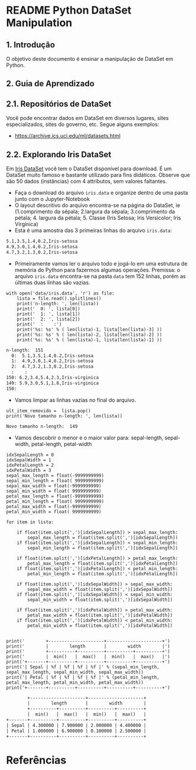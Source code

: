 # README Python DataSet Manipulation

## 1. Introdução ##
O objetivo deste documento é ensinar a manipulação de DataSet em Python.


## 2. Guia de Aprendizado

## 2.1. Repositórios de DataSet
Você pode encontrar dados em DataSet em diversos lugares, sites especializados, sites do governo, etc. Segue alguns exemplos:

* https://archive.ics.uci.edu/ml/datasets.html


## 2.2. Explorando Iris DataSet
Em [Iris DataSet](https://archive.ics.uci.edu/ml/datasets/Iris) você tem o DataSet disponível para download. É um DataSet muito famoso e bastante utilizado para fins didáticos. Observe que são 50 dados (instâncias) com 4 attributos, sem valores faltantes.

* Faça o download do arquivo `iris.data` e organize dentro de uma pasta junto com o Jupyter-Notebook
* O layout descritivo do arquivo encontra-se na página do DataSet, ie (1.comprimento da sépala; 2.largura da sépala; 3.comprimento da pétala; 4. largura da pétala; 5. Classe (Iris Setosa; Iris Versicolor; Iris Virgínica)
* Esta é uma amostra das 3 primeiras linhas do arquivo `iris.data`:

```txt
5.1,3.5,1.4,0.2,Iris-setosa
4.9,3.0,1.4,0.2,Iris-setosa
4.7,3.2,1.3,0.2,Iris-setosa
```

* Primeiramente vamos ler o arquivo todo e jogá-lo em uma estrutura de memória do Python para fazermos algumas operações. Premissa: o arquivo `iris.data` encontra-se na pasta `data` tem 152 linhas, porém as últimas duas linhas são vazias.

```ipynb
with open('data/iris.data', 'r') as file: 
    lista = file.read().splitlines()
    print('n-length: ', len(lista))
    print('  0: ', lista[0])
    print('  1: ', lista[1])
    print('  2: ', lista[2])
    print('  :    :')
    print('%s: %s' % ( len(lista)-1, lista[len(lista)-3] ))
    print('%s: %s' % ( len(lista)-2, lista[len(lista)-2] ))
    print('%s: %s' % ( len(lista)-1, lista[len(lista)-1] ))
```

```txt
n-length:  151
  0:  5.1,3.5,1.4,0.2,Iris-setosa
  1:  4.9,3.0,1.4,0.2,Iris-setosa
  2:  4.7,3.2,1.3,0.2,Iris-setosa
  :    :
150: 6.2,3.4,5.4,2.3,Iris-virginica
149: 5.9,3.0,5.1,1.8,Iris-virginica
150: 
```

* Vamos limpar as linhas vazias no final do arquivo.

```ipynb
ult_item_removido =  lista.pop()
print('Novo tamanho n-length: ', len(lista))
```

```txt
Novo tamanho n-length:  149
```

* Vamos descobrir o menor e o maior valor para: sepal-length, sepal-width, petal-length, petal-width

```ipynb
idxSepalLength = 0
idxSepalWidth = 1
idxPetalLength = 2
idxPetalWidth = 3
sepal_max_length = float(-9999999999)
sepal_min_length = float( 9999999999)
sepal_max_width = float(-9999999999)
sepal_min_width = float( 9999999999)
petal_max_length = float(-9999999999)
petal_min_length = float( 9999999999)
petal_max_width = float(-9999999999)
petal_min_width = float( 9999999999)

for item in lista:
    
    if float(item.split(',')[idxSepalLength]) > sepal_max_length:
        sepal_max_length = float(item.split(',')[idxSepalLength])
    if float(item.split(',')[idxSepalLength]) < sepal_min_length:
        sepal_min_length = float(item.split(',')[idxSepalLength])
        
    if float(item.split(',')[idxPetalLength]) > petal_max_length:
        petal_max_length = float(item.split(',')[idxPetalLength])
    if float(item.split(',')[idxPetalLength]) < petal_min_length:
        petal_min_length = float(item.split(',')[idxPetalLength])

    if float(item.split(',')[idxSepalWidth]) > sepal_max_width:
        sepal_max_width = float(item.split(',')[idxSepalWidth])
    if float(item.split(',')[idxSepalWidth]) < sepal_min_width:
        sepal_min_width = float(item.split(',')[idxSepalWidth])
        
    if float(item.split(',')[idxPetalWidth]) > petal_max_width:
        petal_max_width = float(item.split(',')[idxPetalWidth])
    if float(item.split(',')[idxPetalWidth]) < petal_min_width:
        petal_min_width = float(item.split(',')[idxPetalWidth])


print('        +---------------------+---------------------+')
print('        |        length       |        width        |')
print('        +----------+----------+----------+----------+')
print('        |  min()   |  max()   |  min()   |  max()   |')
print('+-------+----------+----------+----------+----------+')
print('| Sepal | %f | %f | %f | %f |' % (sepal_min_length, sepal_max_length, sepal_min_width, sepal_max_width))
print('| Petal | %f | %f | %f | %f |' % (petal_min_length, petal_max_length, petal_min_width, petal_max_width))
print('+-------+----------+----------+----------+----------+')
```

```txt
        +---------------------+---------------------+
        |        length       |        width        |
        +----------+----------+----------+----------+
        |  min()   |  max()   |  min()   |  max()   |
+-------+----------+----------+----------+----------+
| Sepal | 4.300000 | 7.900000 | 2.000000 | 4.400000 |
| Petal | 1.000000 | 6.900000 | 0.100000 | 2.500000 |
+-------+----------+----------+----------+----------+
```


# Referências

